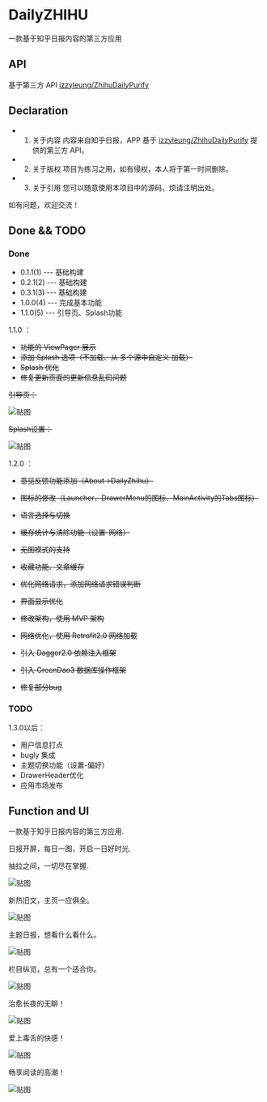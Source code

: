 # DailyZHIHU

一款基于知乎日报内容的第三方应用

## API
基于第三方 API [izzyleung/ZhihuDailyPurify][0]

## Declaration
- 1. 关于内容
内容来自知乎日报，APP 基于 [izzyleung/ZhihuDailyPurify][0] 提供的第三方 API。

- 2. 关于版权
项目为练习之用，如有侵权，本人将于第一时间删除。

- 3. 关于引用
您可以随意使用本项目中的源码，烦请注明出处。

如有问题，欢迎交流！

## Done && TODO
### Done
- 0.1.1(1) --- 基础构建
- 0.2.1(2) --- 基础构建
- 0.3.1(3) --- 基础构建
- 1.0.0(4) --- 完成基本功能
- 1.1.0(5) --- 引导页、Splash功能

1.1.0 ：
- ~~功能的 ViewPager 展示~~
- ~~添加 Splash 选项（不加载、从 多个源中自定义 加载）~~
- ~~Splash 优化~~
- ~~修复更新页面的更新信息乱码问题~~

~~引导页：~~

![贴图][1]

~~Splash设置：~~

![贴图][2]

1.2.0 ：
- ~~意见反馈功能添加（About->DailyZhihu）~~
- ~~图标的修改（Launcher、DrawerMenu的图标、MainActivity的Tabs图标）~~
- ~~语言选择与切换~~
- ~~缓存统计与清除功能（设置-网络）~~
- ~~无图模式的支持~~
- ~~收藏功能、文章缓存~~
- ~~优化网络请求，添加网络请求错误判断~~
- ~~界面显示优化~~

- ~~修改架构，使用 MVP 架构~~
- ~~网络优化，使用 Retrofit2.0 网络加载~~
- ~~引入 Dagger2.0 依赖注入框架~~
- ~~引入 GreenDao3 数据库操作框架~~

- ~~修复部分bug~~

### TODO

1.3.0以后：
- 用户信息打点
- bugly 集成
- 主题切换功能（设置-偏好）
- DrawerHeader优化
- 应用市场发布

## Function and UI
一款基于知乎日报内容的第三方应用.

日报开屏，每日一图，开启一日好时光.

抽拉之间，一切尽在掌握.

![贴图][3]

新热旧文，主页一应俱全。

![贴图][4]

主题日报，想看什么看什么。

![贴图][5]

栏目纵览，总有一个适合你。

![贴图][6]

治愈长夜的无聊！

![贴图][7]

爱上毒舌的快感！

![贴图][8]

畅享阅读的高潮！

![贴图][9]

[0]: https://github.com/izzyleung/ZhihuDailyPurify/wiki/%E7%9F%A5%E4%B9%8E%E6%97%A5%E6%8A%A5-API-%E5%88%86%E6%9E%90
[1]: ./screenshot/v1.2.0/group-guide.png
[2]: ./screenshot/v1.2.0/group-image-splash.png
[3]: ./screenshot/v1.2.0/group-overall-intro.png
[4]: ./screenshot/v1.2.0/group-main.png
[5]: ./screenshot/v1.2.0/group-topic.png
[6]: ./screenshot/v1.2.0/group-column.png
[7]: ./screenshot/v1.2.0/1.png
[8]: ./screenshot/v1.2.0/group-comment.png
[9]: ./screenshot/v1.2.0/2.png
